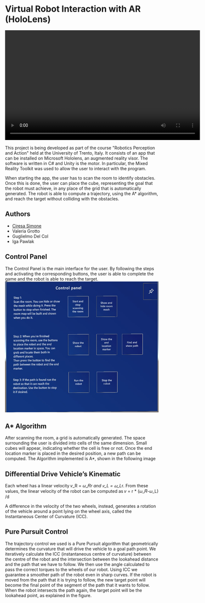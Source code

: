 # Virtual Robot Interaction with AR (HoloLens)
<video width="640" height="360" controls>
  <source src= https://youtu.be/mQSO31yORGY type="video/mp4">
  Your browser does not support the video tag.
</video>

This project is being developed as part of the course "Robotics Perception and Action" held at the University of Trento, Italy.
It consists of an app that can be installed on Microsoft Hololens, an augmented reality visor. The software is written in C# and Unity is the motor. In particular, the Mixed Reality Toolkit was used to allow the user to interact with the program.

When starting the app, the user has to scan the room to identify obstacles. Once this is done, the user can place the cube, representing the goal that the robot must achieve, in any place of the grid that is automatically generated. The robot is able to compute a trajectory, using the A* algorithm, and reach the target without colliding with the obstacles.




## Authors

- [Ciresa Simone](https://www.github.com/octokatherine)
- Valeria Grotto
- Guglielmo Del Col
- Iga Pawlak 


## Control Panel
The Control Panel is the main interface for the user. By following the steps and activating the corresponding buttons, the user is able to complete the game and the robot is able to reach the target.
![Control Panel](https://github.com/ciresimo/Mixed_Reality_Differential_Drive/blob/main/ControlPanel.jpg)

## A* Algorithm
After scanning the room, a grid is automatically generated. The space surrounding the user is divided into cells of the same dimension. Small cubes will appear, indicating whether the cell is free or not. Once the end location marker is placed in the desired position, a new path can be computed. The Algorithm implemented is A*, shown in the following image

## Differential Drive Vehicle’s Kinematic
Each wheel has a linear velocity  𝑣_R = 𝜔_𝑅*r and 𝑣_L = 𝜔_L*r. From these values, the linear velocity of the robot can be computed as
𝑣 = r * (𝜔_𝑅-𝜔_L) /d                                                       

A difference in the velocity of the two wheels, instead, generates a rotation of the vehicle around a point lying on the wheel axis, called the Instantaneous Center of Curvature (ICC).

## Pure Pursuit Control
The trajectory control we used is a Pure Pursuit algorithm that geometrically determines the curvature that will drive the vehicle to a goal path point. We iteratively calculate the ICC (instantaneous centre of curvature) between the centre of the robot and the intersection between the lookahead distance and the path that we have to follow. We then use the angle calculated to pass the correct torques to the wheels of our robot.
Using ICC we guarantee a smoother path of the robot even in sharp curves. 
If the robot is moved from the path that it is trying to follow, the new target point will become the final point of the segment of the path that it wants to follow. When the robot intersects the path again, the target point will be the lookahead point, as explained in the figure.



